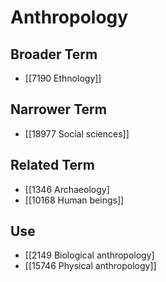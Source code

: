 # Anthropology  

## Broader Term

- [[7190 Ethnology]]  

## Narrower Term

- [[18977 Social sciences]]  

## Related Term

- [[1346 Archaeology]
- [[10168 Human beings]]  

## Use

- [[2149 Biological anthropology]
- [[15746 Physical anthropology]]  

